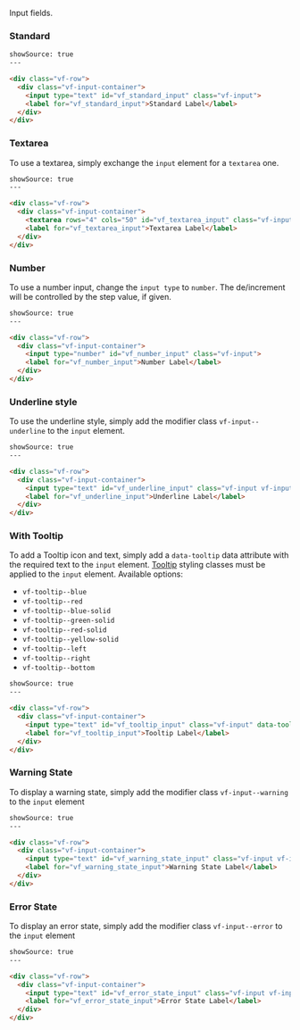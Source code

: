 Input fields.

### Standard


```html
showSource: true
---

<div class="vf-row">
  <div class="vf-input-container">
    <input type="text" id="vf_standard_input" class="vf-input">
    <label for="vf_standard_input">Standard Label</label>
  </div>
</div>
```

### Textarea

To use a textarea, simply exchange the `input` element for a `textarea` one.

```html
showSource: true
---

<div class="vf-row">
  <div class="vf-input-container">
    <textarea rows="4" cols="50" id="vf_textarea_input" class="vf-input"></textarea>
    <label for="vf_textarea_input">Textarea Label</label>
  </div>
</div>
```

### Number

To use a number input, change the `input type` to `number`. The de/increment will be controlled by the step value, if given.

```html
showSource: true
---

<div class="vf-row">
  <div class="vf-input-container">
    <input type="number" id="vf_number_input" class="vf-input">
    <label for="vf_number_input">Number Label</label>
  </div>
</div>
```

### Underline style

To use the underline style, simply add the modifier class `vf-input--underline` to the `input` element.

```html
showSource: true
---

<div class="vf-row">
  <div class="vf-input-container">
    <input type="text" id="vf_underline_input" class="vf-input vf-input--underline">
    <label for="vf_underline_input">Underline Label</label>
  </div>
</div>
```

### With Tooltip

To add a Tooltip icon and text, simply add a `data-tooltip` data attribute with the required text to the `input` element. [Tooltip](/css/tooltip) styling classes must be applied to the `input` element. Available options:

* `vf-tooltip--blue`
* `vf-tooltip--red`
* `vf-tooltip--blue-solid`
* `vf-tooltip--green-solid`
* `vf-tooltip--red-solid`
* `vf-tooltip--yellow-solid`
* `vf-tooltip--left`
* `vf-tooltip--right`
* `vf-tooltip--bottom`


```html
showSource: true
---

<div class="vf-row">
  <div class="vf-input-container">
    <input type="text" id="vf_tooltip_input" class="vf-input" data-tooltip="Tooltip text">
    <label for="vf_tooltip_input">Tooltip Label</label>
  </div>
</div>
```

### Warning State

To display a warning state, simply add the modifier class `vf-input--warning` to the `input` element

```html
showSource: true
---

<div class="vf-row">
  <div class="vf-input-container">
    <input type="text" id="vf_warning_state_input" class="vf-input vf-input--warning">
    <label for="vf_warning_state_input">Warning State Label</label>
  </div>
</div>
```

### Error State

To display an error state, simply add the modifier class `vf-input--error` to the `input` element

```html
showSource: true
---

<div class="vf-row">
  <div class="vf-input-container">
    <input type="text" id="vf_error_state_input" class="vf-input vf-input--error">
    <label for="vf_error_state_input">Error State Label</label>
  </div>
</div>
```